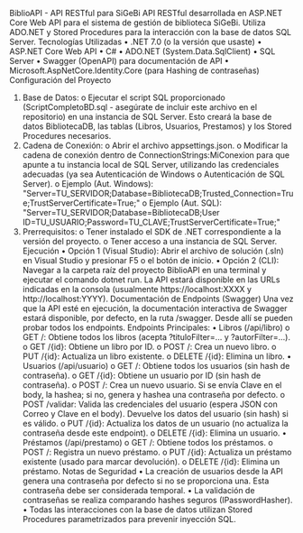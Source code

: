 BiblioAPI - API RESTful para SiGeBi
API RESTful desarrollada en ASP.NET Core Web API para el sistema de gestión de biblioteca SiGeBi. Utiliza ADO.NET y Stored Procedures para la interacción con la base de datos SQL Server.
Tecnologías Utilizadas
•	.NET 7.0 (o la versión que usaste)
•	ASP.NET Core Web API
•	C#
•	ADO.NET (System.Data.SqlClient)
•	SQL Server
•	Swagger (OpenAPI) para documentación de API
•	Microsoft.AspNetCore.Identity.Core (para Hashing de contraseñas)
Configuración del Proyecto
1.	Base de Datos:
o	Ejecutar el script SQL proporcionado (ScriptCompletoBD.sql - asegúrate de incluir este archivo en el repositorio) en una instancia de SQL Server. Esto creará la base de datos BibliotecaDB, las tablas (Libros, Usuarios, Prestamos) y los Stored Procedures necesarios.
2.	Cadena de Conexión:
o	Abrir el archivo appsettings.json.
o	Modificar la cadena de conexión dentro de ConnectionStrings:MiConexion para que apunte a tu instancia local de SQL Server, utilizando las credenciales adecuadas (ya sea Autenticación de Windows o Autenticación de SQL Server).
o	Ejemplo (Aut. Windows): "Server=TU_SERVIDOR;Database=BibliotecaDB;Trusted_Connection=True;TrustServerCertificate=True;"
o	Ejemplo (Aut. SQL): "Server=TU_SERVIDOR;Database=BibliotecaDB;User ID=TU_USUARIO;Password=TU_CLAVE;TrustServerCertificate=True;"
3.	Prerrequisitos:
o	Tener instalado el SDK de .NET correspondiente a la versión del proyecto.
o	Tener acceso a una instancia de SQL Server.
Ejecución
•	Opción 1 (Visual Studio): Abrir el archivo de solución (.sln) en Visual Studio y presionar F5 o el botón de inicio.
•	Opción 2 (CLI): Navegar a la carpeta raíz del proyecto BiblioAPI en una terminal y ejecutar el comando dotnet run.
La API estará disponible en las URLs indicadas en la consola (usualmente https://localhost:XXXX y http://localhost:YYYY).
Documentación de Endpoints (Swagger)
Una vez que la API esté en ejecución, la documentación interactiva de Swagger estará disponible, por defecto, en la ruta /swagger. Desde allí se pueden probar todos los endpoints.
Endpoints Principales:
•	Libros (/api/libro)
o	GET /: Obtiene todos los libros (acepta ?tituloFilter=... y ?autorFilter=...).
o	GET /{id}: Obtiene un libro por ID.
o	POST /: Crea un nuevo libro.
o	PUT /{id}: Actualiza un libro existente.
o	DELETE /{id}: Elimina un libro.
•	Usuarios (/api/usuario)
o	GET /: Obtiene todos los usuarios (sin hash de contraseña).
o	GET /{id}: Obtiene un usuario por ID (sin hash de contraseña).
o	POST /: Crea un nuevo usuario. Si se envía Clave en el body, la hashea; si no, genera y hashea una contraseña por defecto.
o	POST /validar: Valida las credenciales del usuario (espera JSON con Correo y Clave en el body). Devuelve los datos del usuario (sin hash) si es válido.
o	PUT /{id}: Actualiza los datos de un usuario (no actualiza la contraseña desde este endpoint).
o	DELETE /{id}: Elimina un usuario.
•	Préstamos (/api/prestamo)
o	GET /: Obtiene todos los préstamos.
o	POST /: Registra un nuevo préstamo.
o	PUT /{id}: Actualiza un préstamo existente (usado para marcar devolución).
o	DELETE /{id}: Elimina un préstamo.
Notas de Seguridad
•	La creación de usuarios desde la API genera una contraseña por defecto si no se proporciona una. Esta contraseña debe ser considerada temporal.
•	La validación de contraseñas se realiza comparando hashes seguros (IPasswordHasher).
•	Todas las interacciones con la base de datos utilizan Stored Procedures parametrizados para prevenir inyección SQL.
